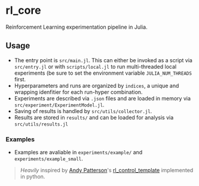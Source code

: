 # rl_core

Reinforcement Learning experimentation pipeline in Julia.

## Usage

- The entry point is `src/main.jl`. This can either be invoked as a script via `src/entry.jl` or with `scripts/local.jl` to run multi-threaded local experiments (be sure to set the environment variable `JULIA_NUM_THREADS` first.
- Hyperparameters and runs are organized by `indices`, a unique and wrapping idenfitier for each run-hyper combination.
- Experiments are described via `.json` files and are loaded in memory via `src/experiment/ExperimentModel.jl`.
- Saving of results is handled by `src/utils/collector.jl`.
- Results are stored in `results/` and can be loaded for analysis via `src/utils/results.jl`

### Examples

- Examples are avaliable in `experiments/example/` and `experiments/example_small`.

> <em>Heavily</em> inspired by [Andy Patterson](https://andnp.github.io)'s [rl_control_template](https://github.com/andnp/rl-control-template) implemented in python.

